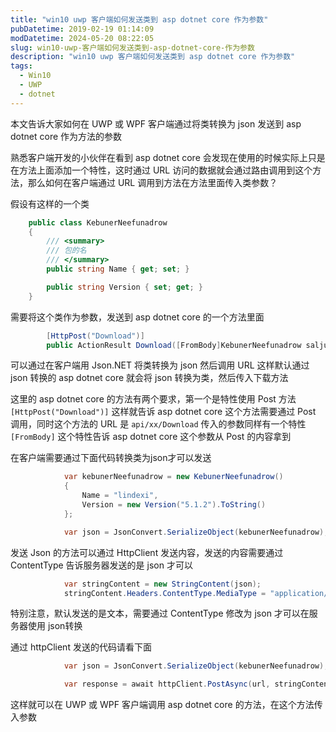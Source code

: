 ```yaml
---
title: "win10 uwp 客户端如何发送类到 asp dotnet core 作为参数"
pubDatetime: 2019-02-19 01:14:09
modDatetime: 2024-05-20 08:22:05
slug: win10-uwp-客户端如何发送类到-asp-dotnet-core-作为参数
description: "win10 uwp 客户端如何发送类到 asp dotnet core 作为参数"
tags:
  - Win10
  - UWP
  - dotnet
---
```





本文告诉大家如何在 UWP 或 WPF 客户端通过将类转换为 json 发送到 asp dotnet core 作为方法的参数

<!--more-->


<!-- CreateTime:2019/2/19 9:14:09 -->

<!-- csdn -->

熟悉客户端开发的小伙伴在看到 asp dotnet core 会发现在使用的时候实际上只是在方法上面添加一个特性，这时通过 URL 访问的数据就会通过路由调用到这个方法，那么如何在客户端通过 URL 调用到方法在方法里面传入类参数？

假设有这样的一个类

```csharp
    public class KebunerNeefunadrow
    {
        /// <summary>
        /// 包的名
        /// </summary>
        public string Name { get; set; }

        public string Version { set; get; }
    }
```

需要将这个类作为参数，发送到 asp dotnet core 的一个方法里面

```csharp
        [HttpPost("Download")]
        public ActionResult Download([FromBody]KebunerNeefunadrow saljudecooBolor)
```

可以通过在客户端用 Json.NET 将类转换为 json 然后调用 URL 这样默认通过 json 转换的 asp dotnet core 就会将 json 转换为类，然后传入下载方法

这里的 asp dotnet core 的方法有两个要求，第一个是特性使用 Post 方法 `[HttpPost("Download")]` 这样就告诉 asp dotnet core 这个方法需要通过 Post 调用，同时这个方法的 URL 是 `api/xx/Download` 传入的参数同样有一个特性 `[FromBody]` 这个特性告诉 asp dotnet core 这个参数从 Post 的内容拿到

在客户端需要通过下面代码转换类为json才可以发送

```csharp
            var kebunerNeefunadrow = new KebunerNeefunadrow()
            {
                Name = "lindexi",
                Version = new Version("5.1.2").ToString()
            };

            var json = JsonConvert.SerializeObject(kebunerNeefunadrow);

```

发送 Json 的方法可以通过 HttpClient 发送内容，发送的内容需要通过 ContentType 告诉服务器发送的是 json 才可以

```csharp
            var stringContent = new StringContent(json);
            stringContent.Headers.ContentType.MediaType = "application/json";
```

特别注意，默认发送的是文本，需要通过 ContentType 修改为 json 才可以在服务器使用 json转换

通过 httpClient 发送的代码请看下面

```csharp
            var json = JsonConvert.SerializeObject(kebunerNeefunadrow);

            var response = await httpClient.PostAsync(url, stringContent);
```

这样就可以在 UWP 或 WPF 客户端调用 asp dotnet core 的方法，在这个方法传入参数


